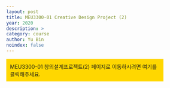 ```yaml
---
layout: post
title: MEU3300-01 Creative Design Project (2)
year: 2020
description: >
category: course
author: Yu Bin
noindex: false
---
```


<div style=" background-color: gold; padding:10px; width: 400px; height: auto; cursor: pointer;" onclick="location.href='https://www.google.com/';"
Viewer
>
MEU3300-01 창의설계프로젝트(2) 페이지로 이동하시려면 
여기를 클릭해주세요.
</div>
